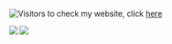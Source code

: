 ![Visitors](https://api.ghprofile.me/view?username=AnkithAbhayan&label=Visitors) 
to check my website, click [here](https://www.youtube.com/watch?v=j5a0jTc9S10) 

<img align="left" src="https://github-readme-stats.vercel.app/api?username=AnkithAbhayan&show_icons=true&theme=tokyonight&hide_border=true&include_all_commits=true" />
<img align="left" src="https://github-readme-stats.vercel.app/api/top-langs/?username=AnkithAbhayan&layout=compact&card_width=250&show_icons=true&show_icons=true&theme=tokyonight&hide_border=true"/><br>

